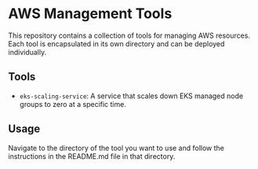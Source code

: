 # AWS Management Tools

This repository contains a collection of tools for managing AWS resources. Each tool is encapsulated in its own directory and can be deployed individually.

## Tools

- `eks-scaling-service`: A service that scales down EKS managed node groups to zero at a specific time.

## Usage

Navigate to the directory of the tool you want to use and follow the instructions in the README.md file in that directory.

